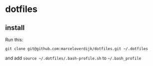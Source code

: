 # dotfiles

## install

Run this:

`git clone git@github.com:marceloverdijk/dotfiles.git ~/.dotfiles`

and add `source ~/.dotfiles/.bash-profile.sh` to `~/.bash_profile`
